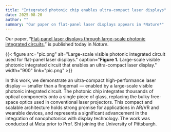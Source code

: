 ```yaml
---
title: "Integrated photonic chip enables ultra-compact laser displays"
date: 2025-08-20
author: ""
summary: "Our paper on flat-panel laser displays appears in *Nature*"
---
```

Our paper, “[Flat-panel laser displays through large-scale photonic integrated circuits](https://www.nature.com/articles/s41586-025-09107-7),” is published today in *Nature*.  
<!--more-->
{{< figure src="pic.png"
           alt="Large-scale visible photonic integrated circuit used for flat-panel laser displays."
           caption="**Figure 1.** Large-scale visible photonic integrated circuit that enables an ultra-compact laser display."
           width="900"
           link="pic.png" >}}

In this work, we demonstrate an ultra-compact high-performance laser display — smaller than a fingernail — enabled by a large-scale visible photonic integrated circuit. The photonic chip integrates thousands of optical components onto a single piece of glass, replacing the bulky free-space optics used in conventional laser projectors. This compact and scalable architecture holds strong promise for applications in AR/VR and wearable devices, and represents a significant advancement in the integration of nanophotonics with display technology. The work was conducted at Meta prior to Prof. Shi joining the University of Pittsburgh.
